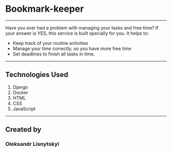 # Bookmark-keeper
<hr>
Have you ever had a problem with managing your tasks 
and free time? If your answer is YES, this service is built specially for you.
It helps to:
<ul>
<li>
Keep track of your routine activities
</li>
<li>
Manage your time correctly, so you have more free time  
</li>
<li>
Set deadlines to finish all tasks in time.
</li>
</ul>

<hr>
<h2> Technologies Used </h2>
<ol>
<li>
Django
</li>
<li>
Docker
</li>
<li>
HTML
</li>
<li>
CSS
</li>
<li>
JavaScript
</li>
</ol>

<hr>
<h2> Created by</h2>
<h3>Oleksandr Lisnytskyi</h3>
